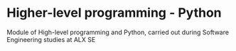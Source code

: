 # Higher-level programming - Python
Module of High-level programming and Python, carried out during  Software Engineering studies at ALX SE
